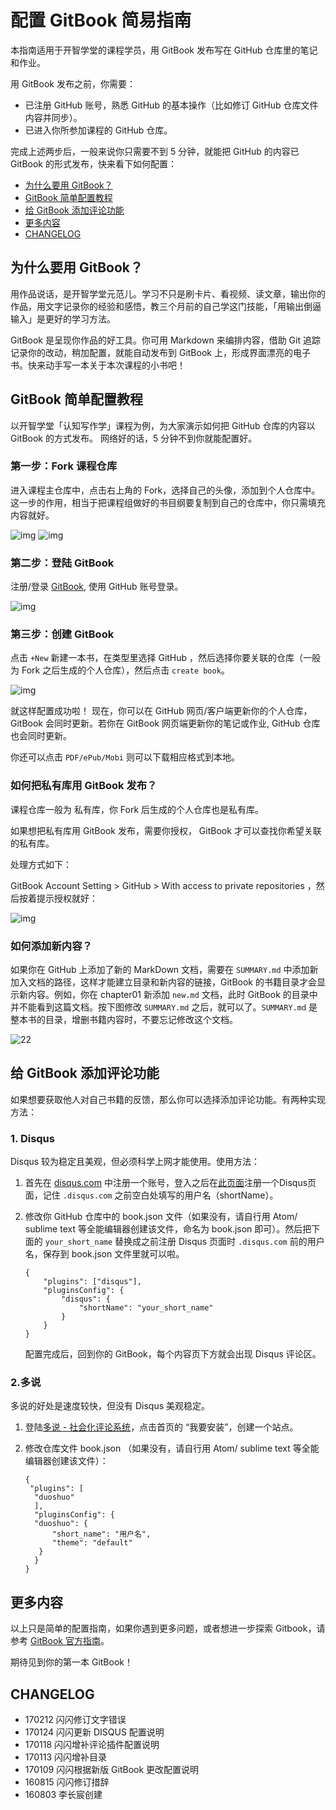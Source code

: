 # 配置 GitBook 简易指南

本指南适用于开智学堂的课程学员，用 GitBook 发布写在 GitHub 仓库里的笔记和作业。

用 GitBook 发布之前，你需要：

-  已注册 GitHub 账号，熟悉 GitHub 的基本操作（比如修订 GitHub 仓库文件内容并同步）。
-  已进入你所参加课程的 GitHub 仓库。

完成上述两步后，一般来说你只需要不到 5 分钟，就能把 GitHub 的内容已 GitBook 的形式发布，快来看下如何配置：

- [为什么要用 GitBook？](https://github.com/OpenMindClub/Share/wiki/HbGitBookSetting#%E4%B8%BA%E4%BB%80%E4%B9%88%E8%A6%81%E7%94%A8-gitbook%EF%BC%9F)
- [GitBook 简单配置教程](https://github.com/OpenMindClub/Share/wiki/HbGitBookSetting#gitbook-%E7%AE%80%E5%8D%95%E9%85%8D%E7%BD%AE%E6%95%99%E7%A8%8B)
- [给 GitBook 添加评论功能](https://github.com/OpenMindClub/Share/wiki/HbGitBookSetting#%E7%BB%99-gitbook-%E6%B7%BB%E5%8A%A0%E8%AF%84%E8%AE%BA%E5%8A%9F%E8%83%BD)
- [更多内容](https://github.com/OpenMindClub/Share/wiki/HbGitBookSetting#%E6%9B%B4%E5%A4%9A%E5%86%85%E5%AE%B9)
- [CHANGELOG](https://github.com/OpenMindClub/Share/wiki/HbGitBookSetting#changelog)

## 为什么要用 GitBook？

用作品说话，是开智学堂元范儿。学习不只是刷卡片、看视频、读文章，输出你的作品，用文字记录你的经验和感悟，教三个月前的自己学这门技能，「用输出倒逼输入」是更好的学习方法。

GitBook 是呈现你作品的好工具。你可用 Markdown 来编排内容，借助 Git 追踪记录你的改动，稍加配置，就能自动发布到 GitBook 上，形成界面漂亮的电子书。快来动手写一本关于本次课程的小书吧！

## GitBook 简单配置教程

以开智学堂「认知写作学」课程为例，为大家演示如何把 GitHub 仓库的内容以 GitBook 的方式发布。 网络好的话，5 分钟不到你就能配置好。

### 第一步：Fork 课程仓库

进入课程主仓库中，点击右上角的 Fork，选择自己的头像，添加到个人仓库中。这一步的作用，相当于把课程组做好的书目纲要复制到自己的仓库中，你只需填充内容就好。

![img](https://camo.githubusercontent.com/a844374a8ab3c4897833176a638c03503d1f5e3d/687474703a2f2f69342e7069696d672e636f6d2f3536373537312f356431323862626239363331386434372e706e67)
![img](https://camo.githubusercontent.com/dc392a0c0010f9d919132cd69818bd28b35bdf21/687474703a2f2f69342e7069696d672e636f6d2f3536373537312f326630663333626233366330643961392e706e67)

### 第二步：登陆 GitBook

注册/登录 [GitBook](https://www.gitbook.com/), 使用 GitHub 账号登录。

![img](https://camo.githubusercontent.com/5eee99dca1b56c812d05ead5b03128d23b4d9a98/687474703a2f2f69342e7069696d672e636f6d2f3536373537312f333737363765636237623462363839632e706e67)

### 第三步：创建 GitBook

点击 `+New` 新建一本书，在类型里选择 GitHub ，然后选择你要关联的仓库（一般为 Fork 之后生成的个人仓库），然后点击 `create book`。

![img](https://camo.githubusercontent.com/2f7275633003e56bf6f4a015db5e1f21cb49fd84/687474703a2f2f6f70656e6d696e64636c75622e71696e6975646e2e636f6d2f73686172652f4862476974426f6f6b53657474696e675669614769744875622e706e67)

就这样配置成功啦！	现在，你可以在 GitHub 网页/客户端更新你的个人仓库， GitBook 会同时更新。若你在 GitBook 网页端更新你的笔记或作业, GitHub 仓库也会同时更新。

你还可以点击 `PDF/ePub/Mobi` 则可以下载相应格式到本地。

### 如何把私有库用 GitBook 发布？

课程仓库一般为 私有库，你 Fork 后生成的个人仓库也是私有库。

如果想把私有库用 GitBook 发布，需要你授权， GitBook 才可以查找你希望关联的私有库。

处理方式如下：

GitBook Account Setting > GitHub > With access to private repositories ，然后按着提示授权就好：

![img](https://camo.githubusercontent.com/22fd2882ecf00e6b1bed7d7cb8c26cf88ff678f9/687474703a2f2f6f70656e6d696e64636c75622e71696e6975646e2e636f6d2f73686172652f4862476974426f6f6b53657474696e67507269766174655265706f2e706e67)

### 如何添加新内容？

如果你在 GitHub 上添加了新的 MarkDown 文档，需要在 `SUMMARY.md` 中添加新加入文档的路径，这样才能建立目录和新内容的链接，GitBook 的书籍目录才会显示新内容。例如，你在 chapter01 新添加 `new.md` 文档，此时 GitBook 的目录中并不能看到这篇文档。按下图修改 `SUMMARY.md` 之后，就可以了。`SUMMARY.md` 是整本书的目录，增删书籍内容时，不要忘记修改这个文档。

![22](https://camo.githubusercontent.com/f2283e63b5265ae6725dfa1cb3da2e0d59e21579/68747470733a2f2f636c6f75642e47697448756275736572636f6e74656e742e636f6d2f6173736574732f31343834303137302f31333838393937302f32663266666634382d656438342d313165352d396431312d3961303639366533333935632e706e67)

## 给 GitBook 添加评论功能

如果想要获取他人对自己书籍的反馈，那么你可以选择添加评论功能。有两种实现方法：

### 1. Disqus

Disqus 较为稳定且美观，但必须科学上网才能使用。使用方法：

1. 首先在 [disqus.com](http://disqus.com/) 中注册一个账号，登入之后在[此页面](https://disqus.com/profile/signup/?next=/admin/create/)注册一个Disqus页面，记住 `.disqus.com` 之前空白处填写的用户名（shortName）。

2. 修改你 GitHub 仓库中的 book.json 文件（如果没有，请自行用 Atom/ sublime text 等全能编辑器创建该文件，命名为 book.json 即可）。然后把下面的 `your_short_name` 替换成之前注册 Disqus 页面时 `.disqus.com` 前的用户名，保存到 book.json 文件里就可以啦。

   ```
   {
       "plugins": ["disqus"],
       "pluginsConfig": {
           "disqus": {
               "shortName": "your_short_name"
           }
       }
   }
   ```

   配置完成后，回到你的 GitBook，每个内容页下方就会出现 Disqus 评论区。

### 2.多说

多说的好处是速度较快，但没有 Disqus 美观稳定。

1. 登陆[多说 - 社会化评论系统](http://duoshuo.com/)，点击首页的 “我要安装”，创建一个站点。

2. 修改仓库文件 book.json （如果没有，请自行用 Atom/ sublime text 等全能编辑器创建该文件）：

   ```
   {
   	"plugins": [
     "duoshuo"
     ],
     "pluginsConfig": {
     "duoshuo": {
         "short_name": "用户名",
         "theme": "default"
      }
     }
   }
   ```

## 更多内容

以上只是简单的配置指南，如果你遇到更多问题，或者想进一步探索 Gitbook，请参考 [GitBook 官方指南](https://help.gitbook.com/)。

期待见到你的第一本 GitBook！

## CHANGELOG

- 170212 闪闪修订文字错误
- 170124 闪闪更新 DISQUS 配置说明
- 170118 闪闪增补评论插件配置说明
- 170113 闪闪增补目录
- 170109 闪闪根据新版 GitBook 更改配置说明
- 160815 闪闪修订措辞
- 160803 李长宸创建